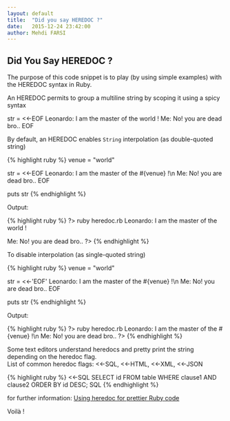 ```yaml
---
layout: default
title:  "Did you say HEREDOC ?"
date:   2015-12-24 23:42:00
author: Mehdi FARSI
---
```


## Did You Say HEREDOC ?

The purpose of this code snippet is to play (by using simple examples) with the HEREDOC syntax in Ruby.

An HEREDOC permits to group a multiline string by scoping it using a spicy syntax

str = <<-EOF
Leonardo: I am the master of the world !
Me: No! you are dead bro..
EOF

By default, an HEREDOC enables `String` interpolation (as double-quoted string)

{% highlight ruby %}
venue = "world"

str = <<-EOF
Leonardo: I am the master of the #{venue} !\n
Me: No! you are dead bro..
EOF

puts str
{% endhighlight %}

Output:

{% highlight ruby %}
?> ruby heredoc.rb
Leonardo: I am the master of the world !

Me: No! you are dead bro..
?> 
{% endhighlight %}

To disable interpolation (as single-quoted string)

{% highlight ruby %}
venue = "world"

str = <<-'EOF'
Leonardo: I am the master of the #{venue} !\n
Me: No! you are dead bro..
EOF

puts str
{% endhighlight %}

Output:

{% highlight ruby %}
?> ruby heredoc.rb
Leonardo: I am the master of the #{venue} !\n
Me: No! you are dead bro..
?> 
{% endhighlight %}

Some text editors understand heredocs and pretty print the string depending on the heredoc flag.<br />
List of common heredoc flags: <<-SQL, <<-HTML, <<-XML, <<-JSON

{% highlight ruby %}
<<-SQL
SELECT id
FROM table
WHERE
clause1 AND
clause2
ORDER BY
id DESC;
SQL
{% endhighlight %}

for further information: [Using heredoc for prettier Ruby code](http://makandracards.com/makandra/1675-using-heredoc-for-prettier-ruby-code)

Voilà !
